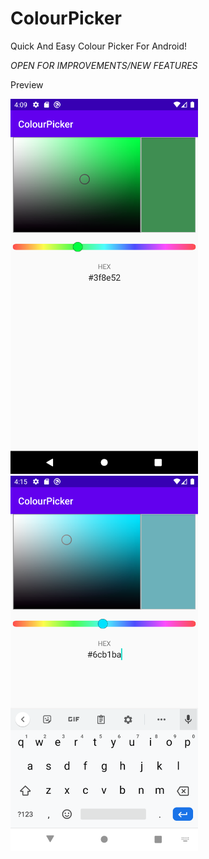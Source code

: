 # ColourPicker
Quick And Easy Colour Picker For Android!

*OPEN FOR IMPROVEMENTS/NEW FEATURES*

Preview

<img src="https://github.com/munim95/ColourPicker/blob/master/Screenshot_1604419748.png" alt="alt text" width="300" height="600"> <img src="https://github.com/munim95/ColourPicker/blob/master/Screenshot_1604420149.png" alt="alt text" width="300" height="600">
